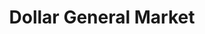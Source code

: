 ---
title: "Dollar General Market"
url: /virginia-beach/dollar-general-market/
shop: supermarket
---